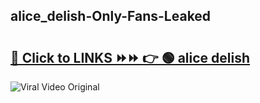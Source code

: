 
 ## alice_delish-Only-Fans-Leaked

# <h2><a href="https://clipsfans.com/alice_delish&ref=git">🔗 Click to LINKS ⏩⏩ 👉 🟢 alice delish </a></h2>

<a href="https://clipsfans.com/alice_delish&ref=git" rel="nofollow" data-target="animated-image.originalLink"><img src="https://i.ibb.co.com/xMMVF88/686577567.gif" alt="Viral Video Original" style="max-width: 100%; display: inline-block;" data-target="animated-image.originalImage"></a>
